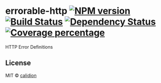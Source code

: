 # errorable-http [![NPM version][npm-image]][npm-url] [![Build Status][travis-image]][travis-url] [![Dependency Status][daviddm-image]][daviddm-url] [![Coverage percentage][coveralls-image]][coveralls-url]

HTTP Error Definitions

## License

MIT © [calidion](blog.3gcnbeta.com)


[npm-image]: https://badge.fury.io/js/errorable-http.svg
[npm-url]: https://npmjs.org/package/errorable-http
[travis-image]: https://api.travis-ci.org/Errorable/http.svg
[travis-url]: https://travis-ci.org/Errorable/http
[daviddm-image]: https://david-dm.org/Errorable/http.svg?theme=shields.io
[daviddm-url]: https://david-dm.org/Errorable/http
[coveralls-image]: https://coveralls.io/repos/github/Errorable/http/badge.svg?branch=master
[coveralls-url]: https://coveralls.io/github/Errorable/http?branch=master
